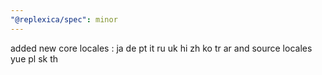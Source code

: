 ```yaml
---
"@replexica/spec": minor
---
```


added new core locales : ja de pt it ru uk hi zh ko tr ar and source locales yue pl sk th
